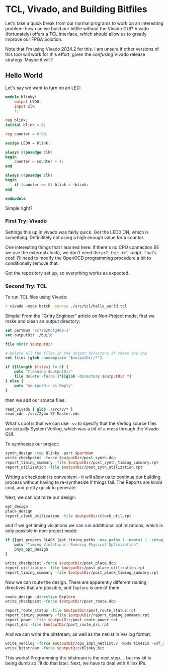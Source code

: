 # TCL, Vivado, and Building Bitfiles

Let's take a quick break from our normal programs to work on an interesting
problem: how can we build our bitfile without the Vivado GUI? Vivado
(fortunately) offers a TCL interface, which should allow us to greatly improve
our FPGA Solution.

Note that I'm using Vivado 2024.2 for this. I am unsure if other versions of
this tool will work for this effort, given the _confusing_ Vivado release
strategy. Maybe it will?

## Hello World

Let's say we want to turn on an LED:

``` verilog
module blinky(
    output LED0,
    input clk
    );
 
reg blink;
initial blink = 0;

reg counter = 8'b0;

assign LED0 = blink;

always @(posedge clk)
begin
    counter = counter + 1;
end

always @(posedge clk)
begin
    if (counter == 0) blink = ~blink;
end

endmodule
```

Simple right?

### First Try: Vivado

Settings this up in vivado was fairly quick. Got the LED0 ON, which is
something. Definititely not using a high enough value for a counter.

One interesting things that I learned here: If there's no CPU connection (IE we
use the external clock), we don't need the `ps7_init.tcl` script. That's cool!
I'll need to modify the OpenOCD programming procedure a bit to conditionally
remove that.

Got the repository set up, so everything works as expected.

### Second Try: TCL

To run TCL files using Vivado:

``` bash
> vivado -mode batch -source ./src/tcl/hello_world.tcl
```

Simple! From the "Gritty Engineer" article on Non-Project mode, first we make
and clean an output directory:

``` tcl
set partNum "xc7z020clg400-1"
set outputDir ./build

file mkdir $outputDir

# Delete all the files in the output directory if there are any
set files [glob -nocomplain "$outputDir/*"]

if {[llength $files] != 0} {
    puts "Cleaning $outputDir"
    file delete -force {*}[glob -directory $outputDir *]
} else {
    puts "$outputDir is Empty"
}
```

then we add our source files:

``` tcl
read_vivado [ glob ./src/v/* ]
read_xdc ./src/Zybo-Z7-Master.xdc
```

What's cool is that we can use `-sv` to specify that the Verilog source files
are actually System Verilog, which was a bit of a mess through the Vivado GUI.

To synthesize our project:

``` tcl
synth_design -top Blinky -part $partNum
write_checkpoint -force $outputDir/post_synth.dcp
report_timing_summary -file $outputDir/post_synth_timing_summary.rpt
report_utilization -file $outputDir/post_syth_utilization.rpt
```

Writing a checkpoint is convenient - it will allow us to continue our building
process without having to re-synthesize if things fail. The Reports are kinda
cool, and pretty quick to generate.


Next, we can optimize our design:

``` tcl
opt_design
place_design
report_clock_utilization -file $outputDir/clock_util.rpt
```

and if we get timing violations we can run addittional optimizations, which is
only possible in non-project mode:

``` tcl
if {[get_propery SLACK [get_timing_paths -max_paths 1 -nworst 1 -setup]] < 0} {
    puts "Timing Violations: Running Physical Optimization"
    phys_opt_design
}

write_checkpoint -force $outputDir/post_place.dcp
report_utilization -file $outputDir/post_place_utilization.rpt
report_timing_summary -file $outputDir/post_place_timing_summary.rpt
```

Now we can route the design. There are apparently different routing directives
that are possible, and `Explore` is one of them.

``` tcl
route_design -directive Explore
write_checkpoint -force $outputDir/post_route.dcp

report_route_status -file $outputDir/post_route_status.rpt
report_timing_summary -file $outputDir/report_timing_summary.rpt 
report_power -file $outputDir/post_route_power.rpt
report_drc -file $outputDir/post_route_drc.rpt
```

And we can write the bitstream, as well as the netlist in Verilog format:

``` tcl
write_verilog -force $outputDir/cpu_impl_netlist.v -mode timesim -sdf_anno true
write_bitstream -force $outputDir/blinky.bit
```

This works! Programming the bitstream is the next step.... but my kit is being
dumb so I'll do that later. Next, we have to deal with Xilinx IPs.

